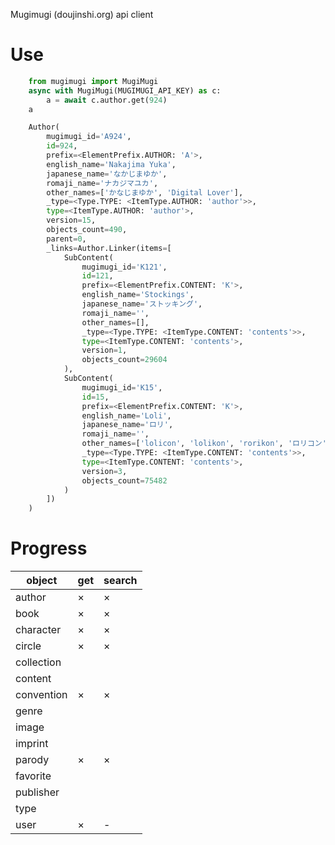 Mugimugi (doujinshi.org) api client

# Use
```python
    from mugimugi import MugiMugi
    async with MugiMugi(MUGIMUGI_API_KEY) as c:
        a = await c.author.get(924)
    a
```
```python
    Author(
        mugimugi_id='A924',
        id=924,
        prefix=<ElementPrefix.AUTHOR: 'A'>,
        english_name='Nakajima Yuka',
        japanese_name='なかじまゆか',
        romaji_name='ナカジマユカ',
        other_names=['かなじまゆか', 'Digital Lover'],
        _type=<Type.TYPE: <ItemType.AUTHOR: 'author'>>,
        type=<ItemType.AUTHOR: 'author'>,
        version=15,
        objects_count=490,
        parent=0,
        _links=Author.Linker(items=[
            SubContent(
                mugimugi_id='K121',
                id=121,
                prefix=<ElementPrefix.CONTENT: 'K'>,
                english_name='Stockings',
                japanese_name='ストッキング',
                romaji_name='',
                other_names=[],
                _type=<Type.TYPE: <ItemType.CONTENT: 'contents'>>,
                type=<ItemType.CONTENT: 'contents'>,
                version=1,
                objects_count=29604
            ),
            SubContent(
                mugimugi_id='K15',
                id=15,
                prefix=<ElementPrefix.CONTENT: 'K'>,
                english_name='Loli',
                japanese_name='ロリ',
                romaji_name='',
                other_names=['lolicon', 'lolikon', 'rorikon', 'ロリコン'],
                _type=<Type.TYPE: <ItemType.CONTENT: 'contents'>>,
                type=<ItemType.CONTENT: 'contents'>,
                version=3,
                objects_count=75482
            )
        ])
    )
```

# Progress

|object|get|search|
|-|-|-|
|author    |×|×|
|book      |×|×|
|character |×|×|
|circle    |×|×|
|collection| | |
|content   | | |
|convention|×|×|
|genre     | | |
|image     | | |
|imprint   | | |
|parody    |×|×|
|favorite  | | |
|publisher | | |
|type      | | |
|user      |×|-|
